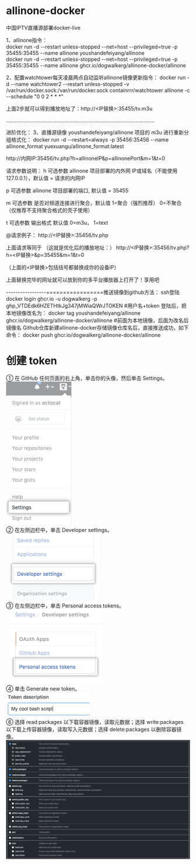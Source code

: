 # allinone-docker
中国IPTV直播源部署docker-live


1、allinone指令：
<br>docker run -d --restart unless-stopped --net=host --privileged=true -p 35455:35455 --name allinone youshandefeiyang/allinone
<br>docker run -d --restart unless-stopped --net=host --privileged=true -p 35455:35455 --name allinone ghcr.io/dogwalkerg/allinone-docker/allinone

2、配置watchtower每天凌晨两点自动监听allinone镜像更新指令：
docker run -d --name watchtower2 --restart unless-stopped -v /var/run/docker.sock:/var/run/docker.sock containrrr/watchtower allinone -c --schedule "0 0 2 * * *"

上面2步就可以得到播放地址了：http://<IP替换>:35455/tv.m3u

.....................................................................................................

进阶优化：
3、直播源镜像 youshandefeiyang/allinone 项目的 m3u 进行重新分组格式化：
docker run -d --restart=always -p 35456:35456 --name allinone_format yuexuangu/allinone_format:latest


http://内网IP:35456/tv.php?h=allinoneIP&p=allinonePort&m=1&t=0

请求参数说明：
h 可选参数 allinone 项目部署的内外网 IP或域名（不能使用 127.0.0.1），默认值 = 请求的内网IP

p 可选参数 allinone 项目部署的端口, 默认值 = 35455

m 可选参数 是否对频道连接进行聚合，默认值 1=聚合（强烈推荐） 0=不聚合（仅推荐不支持聚合格式的壳子使用）

t 可选参数 输出格式 默认值 0=m3u， 1=text

@请求例子：
http://<IP替换>:35456/tv.php

上面请求等同于
（这就是优化后的播放地址：）
http://<IP替换>:35456/tv.php?h=<IP替换>&p=35455&m=1&t=0

（上面的<IP替换>包括括号都替换成你的设备IP）

上面替换完毕的网址就可以放到你的多平台播放器上打开了！享用吧

-----------------=================推送镜像到github方法：
ssh登陆   docker login ghcr.io -u dogwalkerg -p ghp_VTDEdk6HZETHtkJg347jMWiaQWrJTOKEN         #用户名+token
登陆后，把本地镜像改名为：
docker tag youshandefeiyang/allinone ghcr.io/dogwalkerg/allinone-docker/allinone               #前面为本地镜像，后面为改名后镜像名
Github仓库新建allinone-docker存储镜像仓库名后，直接推送成功，如下命令：
docker push ghcr.io/dogwalkerg/allinone-docker/allinone

# 创建 token
① 在 GitHub 任何页面的右上角，单击你的头像，然后单击 Settings。
<br>![图片描述](./1.png)
<br>② 在左侧边栏中，单击 Developer settings。
<br>![图片描述](./2.png)
<br>③ 在左侧边栏中，单击 Personal access tokens。
<br>![图片描述](./3.png)
<br>④ 单击 Generate new token。
<br>![图片描述](./5.png)
<br>⑥ 选择 read:packages 以下载容器镜像，读取元数据；选择 write:packages 以下载上传容器镜像，读取写入元数据；选择 delete:packages 以删除容器镜像。
<br>![图片描述](./4.png)
